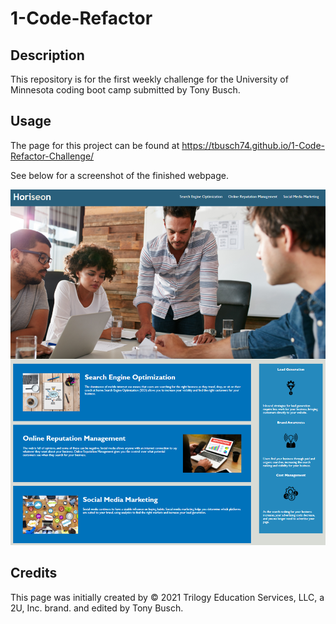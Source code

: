 # 1-Code-Refactor

## Description

This repository is for the first weekly challenge for the University of Minnesota coding boot camp submitted by Tony Busch. 

## Usage

The page for this project can be found at https://tbusch74.github.io/1-Code-Refactor-Challenge/

See below for a screenshot of the finished webpage.

![Horiseon screenshot](assets/images/Screenshot.png)

## Credits

This page was initially created by © 2021 Trilogy Education Services, LLC, a 2U, Inc. brand. and edited by Tony Busch. 